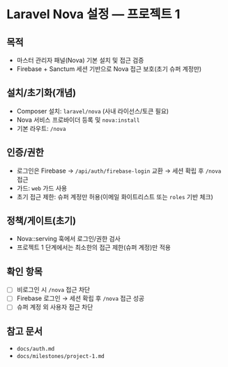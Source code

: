 # Laravel Nova 설정 — 프로젝트 1

## 목적
- 마스터 관리자 패널(Nova) 기본 설치 및 접근 검증
- Firebase + Sanctum 세션 기반으로 Nova 접근 보호(초기 슈퍼 계정만)

## 설치/초기화(개념)
- Composer 설치: `laravel/nova` (사내 라이선스/토큰 필요)
- Nova 서비스 프로바이더 등록 및 `nova:install`
- 기본 라우트: `/nova`

## 인증/권한
- 로그인은 Firebase → `/api/auth/firebase-login` 교환 → 세션 확립 후 `/nova` 접근
- 가드: `web` 가드 사용
- 초기 접근 제한: 슈퍼 계정만 허용(이메일 화이트리스트 또는 `roles` 기반 체크)

## 정책/게이트(초기)
- Nova::serving 훅에서 로그인/권한 검사
- 프로젝트 1 단계에서는 최소한의 접근 제한(슈퍼 계정)만 적용

## 확인 항목
- [ ] 비로그인 시 `/nova` 접근 차단
- [ ] Firebase 로그인 → 세션 확립 후 `/nova` 접근 성공
- [ ] 슈퍼 계정 외 사용자 접근 차단

## 참고 문서
- `docs/auth.md`
- `docs/milestones/project-1.md`
